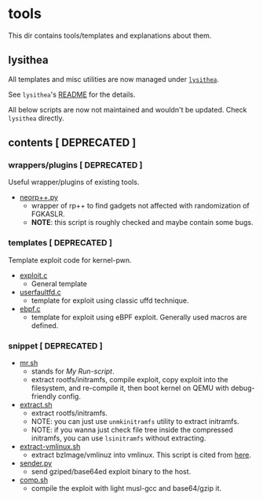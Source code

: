 # tools
This dir contains tools/templates and explanations about them.

## lysithea

All templates and misc utilities are now managed under [`lysithea`](https://github.com/smallkirby/lysithea).  

See `lysithea`'s [README](https://github.com/smallkirby/lysithea/README.md) for the details.

All below scripts are now not maintained and wouldn't be updated. Check `lysithea` directly.



## contents [ DEPRECATED ]
### wrappers/plugins [ DEPRECATED ]
Useful wrapper/plugins of existing tools.
- [neorp++.py](https://github.com/smallkirby/snippet/blob/master/exploit/kernel/neorp%2B%2B.py)
  - wrapper of rp++ to find gadgets not affected with randomization of FGKASLR.
  - **NOTE**: this script is roughly checked and maybe contain some bugs.
### templates [ DEPRECATED ]
Template exploit code for kernel-pwn.
- [exploit.c](https://github.com/smallkirby/snippet/blob/master/exploit/kernel/exploit.c)
  - General template
- [userfaultfd.c](https://github.com/smallkirby/snippet/blob/master/exploit/kernel/userfaultfd.c)
  - template for exploit using classic uffd technique.
- [ebpf.c](https://github.com/smallkirby/snippet/blob/master/exploit/kernel/bpf-exploit.c)
  - template for exploit using eBPF exploit. Generally used macros are defined.

### snippet [ DEPRECATED ]
- [mr.sh](https://github.com/smallkirby/snippet/blob/master/exploit/kernel/mr.sh)
  - stands for *My Run-script*.
  - extract rootfs/initramfs, compile exploit, copy exploit into the filesystem, and re-compile it, then boot kernel on QEMU with debug-friendly config.
- [extract.sh](https://github.com/smallkirby/snippet/blob/master/exploit/kernel/extract.sh)
  - extract rootfs/initramfs.
  - NOTE: you can just use `unmkinitramfs` utility to extract initramfs.
  - NOTE: if you wanna just check file tree inside the compressed initramfs, you can use `lsinitramfs` without extracting.
- [extract-vmlinux.sh](https://github.com/smallkirby/snippet/blob/master/exploit/kernel/extract-vmlinux.sh)
  - extract bzImage/vmlinuz into vmlinux. This script is cited from [here](https://github.com/torvalds/linux).
- [sender.py](https://github.com/smallkirby/snippet/blob/master/exploit/kernel/sender.py)
  - send gziped/base64ed exploit binary to the host.
- [comp.sh](https://github.com/smallkirby/snippet/blob/master/exploit/kernel/comp.sh)
  - compile the exploit with light musl-gcc and base64/gzip it.